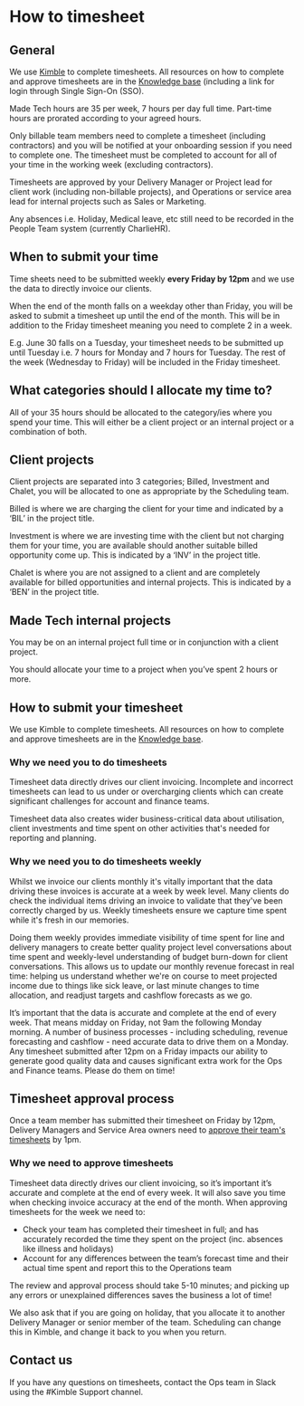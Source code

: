# How to timesheet

## General

We use [Kimble](https://www.kimbleapps.com/) to complete timesheets. All resources on how to complete and approve timesheets are in the [Knowledge base](https://sites.google.com/madetech.com/signpost/home/kimble-resources?authuser=0) (including a link for login through Single Sign-On (SSO). 

Made Tech hours are 35 per week, 7 hours per day full time. Part-time hours are prorated according to your agreed hours.

Only billable team members need to complete a timesheet (including contractors) and you will be notified at your onboarding session if you need to complete one. The timesheet must be completed to account for all of your time in the working week (excluding contractors).

Timesheets are approved by your Delivery Manager or Project lead for client work (including non-billable projects), and Operations or service area lead for internal projects such as Sales or Marketing.

Any absences i.e. Holiday, Medical leave, etc still need to be recorded in the People Team system (currently CharlieHR).

## When to submit your time

Time sheets need to be submitted weekly **every Friday by 12pm** and we use the data to directly invoice our clients.

When the end of the month falls on a weekday other than Friday, you will be asked to submit a timesheet up until the end of the month. This will be in addition to the Friday timesheet meaning you need to complete 2 in a week.

E.g. June 30 falls on a Tuesday, your timesheet needs to be submitted up until Tuesday i.e. 7 hours for Monday and 7 hours for Tuesday. The rest of the week (Wednesday to Friday) will be included in the Friday timesheet.

## What categories should I allocate my time to?

All of your 35 hours should be allocated to the category/ies where you spend your time. This will either be a client project or an internal project or a combination of both.

## Client projects

Client projects are separated into 3 categories; Billed, Investment and Chalet, you will be allocated to one as appropriate by the Scheduling team.

Billed is where we are charging the client for your time and indicated by a ‘BIL’ in the project title.

Investment is where we are investing time with the client but not charging them for your time, you are available should another suitable billed opportunity come up. This is indicated by a ‘INV’ in the project title.

Chalet is where you are not assigned to a client and are completely available for billed opportunities and internal projects. This is indicated by a ‘BEN’ in the project title.

## Made Tech internal projects

You may be on an internal project full time or in conjunction with a client project.

You should allocate your time to a project when you’ve spent 2 hours or more.

## How to submit your timesheet

We use Kimble to complete timesheets. All resources on how to complete and approve timesheets are in the [Knowledge base](https://sites.google.com/madetech.com/signpost/home/kimble-resources?authuser=0).

### Why we need you to do timesheets

Timesheet data directly drives our client invoicing. Incomplete and incorrect timesheets can lead to us under or overcharging clients which can create significant challenges for account and finance teams.

Timesheet data also creates wider business-critical data about utilisation, client investments and time spent on other activities that's needed for reporting and planning.

### Why we need you to do timesheets weekly
Whilst we invoice our clients monthly it's vitally important that the data driving these invoices is accurate at a week by week level. Many clients do check the individual items driving an invoice to validate that they've been correctly charged by us. Weekly timesheets ensure we capture time spent while it's fresh in our memories.

Doing them weekly provides immediate visibility of time spent for line and delivery managers to create better quality project level conversations about time spent and weekly-level understanding of budget burn-down for client conversations. This allows us to update our monthly revenue forecast in real time: helping us understand whether we're on course to meet projected income due to things like sick leave, or last minute changes to time allocation, and readjust targets and cashflow forecasts as we go.

It’s important that the data is accurate and complete at the end of every week. That means midday on Friday, not 9am the following Monday morning. A number of business processes - including scheduling, revenue forecasting and cashflow - need accurate data to drive them on a Monday. Any timesheet submitted after 12pm on a Friday impacts our ability to generate good quality data and causes significant extra work for the Ops and Finance teams. Please do them on time!

## Timesheet approval process

Once a team member has submitted their timesheet on Friday by 12pm, Delivery Managers and Service Area owners need to [approve their team's timesheets](https://trello.com/c/k12r2uja/40-approving-timesheets) by 1pm.

### Why we need to approve timesheets

Timesheet data directly drives our client invoicing, so it’s important it’s accurate and complete at the end of every week. It will also save you time when checking invoice accuracy at the end of the month. When approving timesheets for the week we need to:
* Check your team has completed their timesheet in full; and has accurately recorded the time they spent on the project (inc. absences like illness and holidays)
* Account for any differences between the team’s forecast time and their actual time spent and report this to the Operations team

The review and approval process should take 5-10 minutes; and picking up any errors or unexplained differences saves the business a lot of time!

We also ask that if you are going on holiday, that you allocate it to another Delivery Manager or senior member of the team. Scheduling can change this in Kimble, and change it back to you when you return. 

## Contact us

If you have any questions on timesheets, contact the Ops team in Slack using the #Kimble Support channel.
